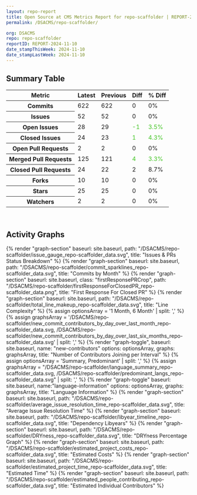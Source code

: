 ```yaml
---
layout: repo-report
title: Open Source at CMS Metrics Report for repo-scaffolder | REPORT-2024-11-10
permalink: /DSACMS/repo-scaffolder/

org: DSACMS
repo: repo-scaffolder
reportID: REPORT-2024-11-10
date_stampThisWeek: 2024-11-10
date_stampLastWeek: 2024-11-10
---
```

<div class="summary-table">
  <table class="usa-table usa-table--borderless">
    <h2> Summary Table </h2>
    <thead>
      <tr>
        <th scope="col">Metric</th>
        <th scope="col">Latest</th>
        <th scope="col">Previous</th>
        <th scope="col">Diff</th>
        <th scope="col">% Diff</th>
      </tr>
    </thead>
    <tbody>
      <tr>
        <th scope="row">Commits</th>
        <td>622</td>
        <td>622</td>
        <td style="" >0</td>
        <td style="" >0%</td>
      </tr>
      <tr>
        <th scope="row">Issues</th>
        <td>52</td>
        <td>52</td>
        <td style="" >0</td>
        <td style="" >0%</td>
      </tr>
      <tr>
        <th scope="row">Open Issues</th>
        <td>28</td>
        <td>29</td>
        <td style="color: #45c527" >-1</td>
        <td style="color: #45c527" >3.5%</td>
      </tr>
      <tr>
        <th scope="row">Closed Issues</th>
        <td>24</td>
        <td>23</td>
        <td style="color: #45c527" >1</td>
        <td style="color: #45c527" >4.3%</td>
      </tr>
      <tr>
        <th scope="row">Open Pull Requests</th>
        <td>2</td>
        <td>2</td>
        <td style="" >0</td>
        <td style="" >0%</td>
      </tr>
      <tr>
        <th scope="row">Merged Pull Requests</th>
        <td>125</td>
        <td>121</td>
        <td style="color: #45c527" >4</td>
        <td style="color: #45c527" >3.3%</td>
      </tr>
      <tr>
        <th scope="row">Closed Pull Requests</th>
        <td>24</td>
        <td>22</td>
        <td style="" >2</td>
        <td style="" >8.7%</td>
      </tr>
      <tr>
        <th scope="row">Forks</th>
        <td>10</td>
        <td>10</td>
        <td style="" >0</td>
        <td style="" >0%</td>
      </tr>
      <tr>
        <th scope="row">Stars</th>
        <td>25</td>
        <td>25</td>
        <td style="" >0</td>
        <td style="" >0%</td>
      </tr>
      <tr>
        <th scope="row">Watchers</th>
        <td>2</td>
        <td>2</td>
        <td style="" >0</td>
        <td style="" >0%</td>
      </tr>
    </tbody>
  </table>
</div>
<div class="graph-container">
  <br>
  <h2>Activity Graphs</h2>
  <div class="all-graphs">
    <!--- Issues/PRs Status Breakdown Graph -->
    {% render "graph-section"  baseurl: site.baseurl, path: "/DSACMS/repo-scaffolder/issue_gauge_repo-scaffolder_data.svg", title: "Issues & PRs Status Breakdown" %}
    <!--- Contributor Activity Line Graph -->
    {% render "graph-section" baseurl: site.baseurl, path: "/DSACMS/repo-scaffolder/commit_sparklines_repo-scaffolder_data.svg", title: "Commits by Month" %}
    <!--- First Response For Closed PR Scatterplot -->
    {% render "graph-section" baseurl: site.baseurl, class: "firstResponsePRCrop", path: "/DSACMS/repo-scaffolder/firstResponseForClosedPR_repo-scaffolder_data.png", title: "First Response For Closed PR" %}
    <!--- Line Complexity Graphs -->
    {% render "graph-section" baseurl: site.baseurl, path: "/DSACMS/repo-scaffolder/total_line_makeup_repo-scaffolder_data.svg", title: "Line Complexity" %}
    <!--- New Commit Contributors by Day over Last Month and Last 6 Months -->
      {% assign optionsArray = '1 Month, 6 Month' | split: ',' %}
      {% assign graphsArray = '/DSACMS/repo-scaffolder/new_commit_contributors_by_day_over_last_month_repo-scaffolder_data.svg, /DSACMS/repo-scaffolder/new_commit_contributors_by_day_over_last_six_months_repo-scaffolder_data.svg' | split: ',' %}
      {% render "graph-toggle", baseurl: site.baseurl, name: "new-contributors" options: optionsArray, graphs: graphsArray, title: "Number of Contributors Joining per Interval" %}
    <!-- Languages Graphs - Summary + Predominant -->
    {% assign optionsArray = 'Summary, Predominant' | split: ',' %}
    {% assign graphsArray = "/DSACMS/repo-scaffolder/language_summary_repo-scaffolder_data.svg, /DSACMS/repo-scaffolder/predominant_langs_repo-scaffolder_data.svg" | split: ',' %}
    {% render "graph-toggle" baseurl: site.baseurl, name:"language-information" options: optionsArray, graphs: graphsArray, title: "Language Information" %}
    <!-- Average Issue Resolution Time -->
    {% render "graph-section" baseurl: site.baseurl, path: "/DSACMS/repo-scaffolder/average_issue_resolution_time_repo-scaffolder_data.svg", title: "Average Issue Resolution Time" %}
    <!-- Libyear Timeline Graph -->
    {% render "graph-section" baseurl: site.baseurl, path: "/DSACMS/repo-scaffolder/libyear_timeline_repo-scaffolder_data.svg", title: "Dependency Libyears" %}
    <!-- DRYness Percentages Graph -->
    {% render "graph-section" baseurl: site.baseurl, path: "/DSACMS/repo-scaffolder/DRYness_repo-scaffolder_data.svg", title: "DRYness Percentage Graph" %}
    <!-- Cost Estimate Chart -->
    {% render "graph-section" baseurl: site.baseurl, path: "/DSACMS/repo-scaffolder/estimated_project_costs_repo-scaffolder_data.svg", title: "Estimated Costs" %}
     <!-- Time Estimate Chart -->
    {% render "graph-section" baseurl: site.baseurl, path: "/DSACMS/repo-scaffolder/estimated_project_time_repo-scaffolder_data.svg", title: "Estimated Time" %}
    <!-- Contributor Estimate Chart -->
    {% render "graph-section" baseurl: site.baseurl, path: "/DSACMS/repo-scaffolder/estimated_people_contributing_repo-scaffolder_data.svg", title: "Estimated Individual Contributors" %}
</div>